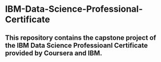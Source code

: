 # IBM-Data-Science-Professional-Certificate
## This repository contains the capstone project of the IBM Data Science Professioanl Certificate provided by Coursera and IBM.
